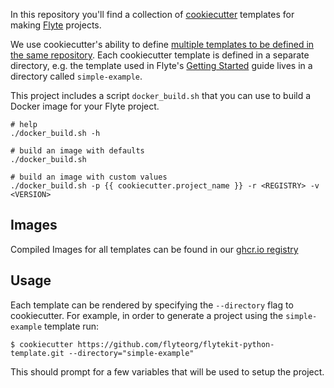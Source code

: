 In this repository you'll find a collection of [cookiecutter](https://cookiecutter.readthedocs.io/en/latest/) templates for making [Flyte](https://github.com/flyteorg/flyte) projects.

We use cookiecutter's ability to define [multiple templates to be defined in the same repository](https://cookiecutter.readthedocs.io/en/latest/advanced/directories.html). Each cookiecutter template is defined in a separate directory, e.g. the template used in Flyte's [Getting Started](https://docs.flyte.org/en/latest/getting_started.html) guide lives in a directory called `simple-example`.

This project includes a script `docker_build.sh` that you can use to build a
Docker image for your Flyte project.

```
# help
./docker_build.sh -h

# build an image with defaults
./docker_build.sh

# build an image with custom values
./docker_build.sh -p {{ cookiecutter.project_name }} -r <REGISTRY> -v <VERSION>
```

## Images
Compiled Images for all templates can be found in our [ghcr.io registry](https://github.com/flyteorg/flytekit-python-template/pkgs/container/flytekit-python-template)

## Usage

Each template can be rendered by specifying the `--directory` flag to cookiecutter. For example, in order to generate a project using the `simple-example` template run:

    $ cookiecutter https://github.com/flyteorg/flytekit-python-template.git --directory="simple-example"

This should prompt for a few variables that will be used to setup the project.
